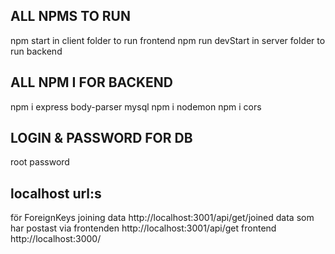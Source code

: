 ## ALL NPMS TO RUN ##

npm start in client folder to run frontend
npm run devStart in server folder to run backend

## ALL NPM I FOR BACKEND ## 

npm i express body-parser mysql
npm i nodemon
npm i cors

## LOGIN & PASSWORD FOR DB ##
root
password

## localhost url:s ## 

för ForeignKeys joining data http://localhost:3001/api/get/joined
data som har postast via frontenden http://localhost:3001/api/get
frontend http://localhost:3000/